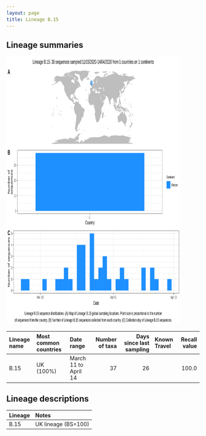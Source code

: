 ```yaml
---
layout: page
title: Lineage B.15
---
```




<h2> Lineage summaries</h2>

<img src="../assets/images/B.15.svg" alt="B.15 lineage summary figure" width="90%" height="700px" />


| Lineage name | Most common countries | Date range | Number of taxa |  Days since last sampling | Known Travel | Recall value |
|:-----|:-----|:-------|-------:|-------:|:---------|--------:|
| B.15 | UK (100%) | March 11 to April 14 | 37 | 26 |  | 100.0 |

<h2>Lineage descriptions</h2>

| Lineage | Notes |
|:-----|:-----|
| B.15 | UK lineage (BS=100) |

